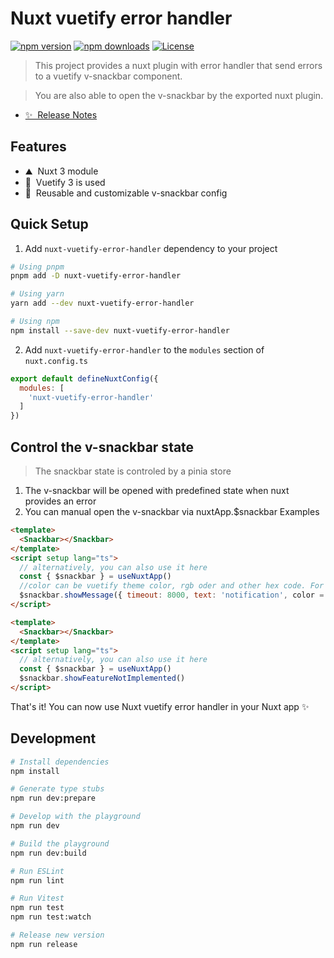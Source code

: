 # Nuxt vuetify error handler

[![npm version][npm-version-src]][npm-version-href]
[![npm downloads][npm-downloads-src]][npm-downloads-href]
[![License][license-src]][license-href]

> This project provides a nuxt plugin with error handler that send errors to a vuetify v-snackbar component. 

> You are also able to open the v-snackbar by the exported nuxt plugin.
>
- [✨ &nbsp;Release Notes](/CHANGELOG.md)
<!-- - [📖 &nbsp;Documentation](https://example.com) -->

## Features

- ⛰ &nbsp;Nuxt 3 module
- 🚠 &nbsp;Vuetify 3 is used
- 🌲 &nbsp;Reusable and customizable v-snackbar config

## Quick Setup

1. Add `nuxt-vuetify-error-handler` dependency to your project

```bash
# Using pnpm
pnpm add -D nuxt-vuetify-error-handler

# Using yarn
yarn add --dev nuxt-vuetify-error-handler

# Using npm
npm install --save-dev nuxt-vuetify-error-handler
```

2. Add `nuxt-vuetify-error-handler` to the `modules` section of `nuxt.config.ts`

```js
export default defineNuxtConfig({
  modules: [
    'nuxt-vuetify-error-handler'
  ]
})
```

## Control the v-snackbar state
> The snackbar state is controled by a pinia store
1. The v-snackbar will be opened with predefined state when nuxt provides an error
2. You can manual open the v-snackbar via nuxtApp.$snackbar
Examples
```html
<template>
  <Snackbar></Snackbar>
</template>
<script setup lang="ts">
  // alternatively, you can also use it here
  const { $snackbar } = useNuxtApp()
  //color can be vuetify theme color, rgb oder and other hex code. For more see vuetify documentation
  $snackbar.showMessage({ timeout: 8000, text: 'notification', color = 'info' })
</script>
```
```html
<template>
  <Snackbar></Snackbar>
</template>
<script setup lang="ts">
  // alternatively, you can also use it here
  const { $snackbar } = useNuxtApp()
  $snackbar.showFeatureNotImplemented()
</script>
```

That's it! You can now use Nuxt vuetify error handler in your Nuxt app ✨

## Development

```bash
# Install dependencies
npm install

# Generate type stubs
npm run dev:prepare

# Develop with the playground
npm run dev

# Build the playground
npm run dev:build

# Run ESLint
npm run lint

# Run Vitest
npm run test
npm run test:watch

# Release new version
npm run release
```

<!-- Badges -->
[npm-version-src]: https://img.shields.io/npm/v/nuxt-vuetify-error-handler/latest.svg?style=flat&colorA=18181B&colorB=28CF8D
[npm-version-href]: https://npmjs.com/package/nuxt-vuetify-error-handler

[npm-downloads-src]: https://img.shields.io/npm/dm/nuxt-vuetify-error-handler.svg?style=flat&colorA=18181B&colorB=28CF8D
[npm-downloads-href]: https://npmjs.com/package/nuxt-vuetify-error-handler

[license-src]: https://img.shields.io/npm/l/nuxt-vuetify-error-handler.svg?style=flat&colorA=18181B&colorB=28CF8D
[license-href]: https://npmjs.com/package/nuxt-vuetify-error-handler
